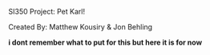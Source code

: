SI350 Project: Pet Karl!

Created By: Matthew Kousiry & Jon Behling


**i dont remember what to put for this but here it is for now**
